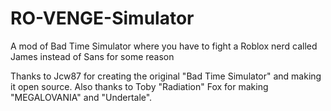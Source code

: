 # RO-VENGE-Simulator
A mod of Bad Time Simulator where you have to fight a Roblox nerd called James instead of Sans for some reason

Thanks to Jcw87 for creating the original "Bad Time Simulator" and making it open source. 
Also thanks to Toby "Radiation" Fox for making "MEGALOVANIA" and "Undertale".
